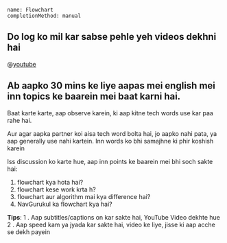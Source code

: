 ```ngMeta
name: Flowchart
completionMethod: manual
```

## Do log ko mil kar sabse pehle yeh videos dekhni hai


@[youtube](Kbjz50ssFBE)


## Ab aapko 30 mins ke liye aapas mei english mei inn topics ke baarein mei baat karni hai.
Baat karte karte, aap observe karein, ki aap kitne tech words use kar paa rahe hai.

Aur agar aapka partner koi aisa tech word bolta hai, jo aapko nahi pata, ya aap generally use nahi kartein. Inn words ko bhi samajhne ki phir koshish karein

Iss discussion ko karte hue, aap inn points ke baarein mei bhi soch sakte hai:

1. flowchart kya hota hai?
2. flowchart kese work krta h?
3. flowchart aur algorithm mai kya difference hai?
4. NavGurukul ka flowchart kya hai?


**Tips**:
1 . Aap subtitles/captions on kar sakte hai, YouTube Video dekhte hue
2 . Aap speed kam ya jyada kar sakte hai, video ke liye, jisse ki aap acche se dekh payein




